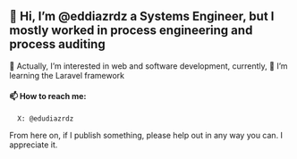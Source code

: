 ## 👋 Hi, I’m @eddiazrdz a Systems Engineer, but I mostly worked in process engineering and process auditing
 👀 Actually, I’m interested in web and software development, currently, 🌱 I’m learning the Laravel framework

#### 📫 How to reach me:
      X: @edudiazrdz

From here on, if I publish something, please help out in any way you can. I appreciate it.
      

<!---
eddiazrdz/eddiazrdz is a ✨ special ✨ repository because its `README.md` (this file) appears on your GitHub profile.
You can click the Preview link to take a look at your changes.
--->
